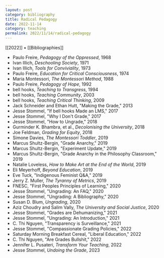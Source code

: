```yaml
---
layout: post
category: bibliography
title: Radical Pedagogy
date: 2022-11-14
category: teaching
permalink: 2022/11/14/radical-pedagogy
---
```


[[2022]] • [[Bibliographies]]

* Paulo Freire, *Pedagogy of the Oppressed*, 1968
* Ivan Illich, *Deschooling Society*, 1971
* Ivan Illich, *Tools for Conviviality*, 1973
* Paulo Freire, *Education for Critical Consciousness*, 1974
* Maria Montessori, *The Montessori Method*, 1988
* Paulo Freire, *Pedagogy of Hope*, 1992
* bell hooks, *Teaching to Transgress*, 1994
* bell hooks, *Teaching Community*, 2003
* bell hooks, *Teaching Critical Thinking*, 2009
* Jack Schneider and Ethan Hutt, "Making the Grade," 2013
* Jesse Stommel, "If bell hooks Made an LMS," 2017
* Jesse Stommel, "Why I Don't Grade," 2017
* Jesse Stommel, "How to Ungrade," 2018
* Gurminder K. Bhambra, et al., *Decolonising the University*, 2018
* Joe Feldman, *Grading for Equity*, 2018
* Simone Davies, *The Montessori Toddler*, 2019
* Marcus Shultz-Bergin, "Grade Anarchy," 2019
* Marcus Shultz-Bergin, "Experiment Update," 2019
* Marcus Shultz-Bergin, "Grade Anarchy in the Philosophy Classroom," 2019
* Natalie Loveless, *How to Make Art at the End of the World*, 2019
* Eli Meyerhoff, *Beyond Education*, 2019
* Eve Tuck, "Indigenous Feminist Q&A," 2019
* Jerry Z. Muller, *The Tyranny of Metrics*, 2019
* FNESC, "First Peoples Principles of Learning," 2020
* Jesse Stommel, "Ungrading: An FAQ," 2020
* Jesse Stommel, "Ungrading: A Bibliography," 2020
* Susan D. Blum, *Ungrading*, 2020
* Aziz Choudry and Salim Vally, *The University and Social Justice*, 2020
* Jesse Stommel, "Grades are Dehumanizing," 2021
* Jesse Stommel, "Ungrading: An Introduction," 2021
* C. Thi Nguyen, "Transparency is Surveillance," 2021
* Jesse Stommel, "Compassionate Grading Policies," 2022
* Saturday Morning Breakfast Cereal, "Liberal Education," 2022
* C. Thi Nguyen, "Are Grades Bullshit," 2022
* Jennifer L. Pusateri, *Transform Your Teaching*, 2022
* Jesse Stommel, *Undoing the Grade*, 2023
